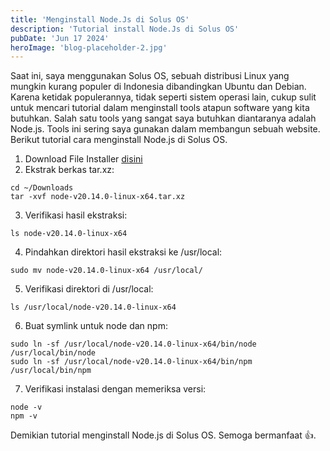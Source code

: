 ```yaml
---
title: 'Menginstall Node.Js di Solus OS'
description: 'Tutorial install Node.Js di Solus OS'
pubDate: 'Jun 17 2024'
heroImage: 'blog-placeholder-2.jpg'
---
```


Saat ini, saya menggunakan Solus OS, sebuah distribusi Linux yang mungkin kurang populer di Indonesia dibandingkan Ubuntu dan Debian.
Karena ketidak populerannya, tidak seperti sistem operasi lain, cukup sulit untuk mencari tutorial dalam menginstall tools atapun software yang kita butuhkan.
Salah satu tools yang sangat saya butuhkan diantaranya adalah Node.js. Tools ini sering saya gunakan dalam membangun sebuah website.
Berikut tutorial cara menginstall Node.js di Solus OS.

1. Download File Installer [disini](https://nodejs.org/en/)
2. Ekstrak berkas tar.xz:

~~~
cd ~/Downloads
tar -xvf node-v20.14.0-linux-x64.tar.xz
~~~

3. Verifikasi hasil ekstraksi:

~~~
ls node-v20.14.0-linux-x64
~~~

4. Pindahkan direktori hasil ekstraksi ke /usr/local:

~~~
sudo mv node-v20.14.0-linux-x64 /usr/local/
~~~

5. Verifikasi direktori di /usr/local:

~~~
ls /usr/local/node-v20.14.0-linux-x64
~~~

6. Buat symlink untuk node dan npm:

~~~
sudo ln -sf /usr/local/node-v20.14.0-linux-x64/bin/node /usr/local/bin/node
sudo ln -sf /usr/local/node-v20.14.0-linux-x64/bin/npm /usr/local/bin/npm
~~~

7. Verifikasi instalasi dengan memeriksa versi:

~~~
node -v
npm -v
~~~

Demikian tutorial menginstall Node.js di Solus OS. Semoga bermanfaat 👍.
